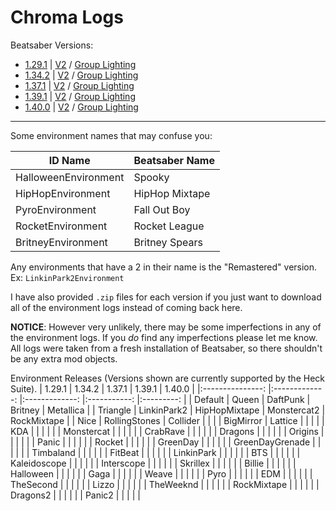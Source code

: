# Chroma Logs
Beatsaber Versions:

- [1.29.1](https://github.com/UGEcko/Chroodle/tree/main/ChromaLogs/1.29.1) | [V2](https://github.com/UGEcko/Chroodle/tree/main/ChromaLogs/1.29.1/V2) / [Group Lighting](https://github.com/UGEcko/Chroodle/tree/main/ChromaLogs/1.29.1/Group%20Lighting)
- [1.34.2](https://github.com/UGEcko/Chroodle/tree/main/ChromaLogs/1.34.2) | [V2](https://github.com/UGEcko/Chroodle/tree/main/ChromaLogs/1.34.2/V2) / [Group Lighting](https://github.com/UGEcko/Chroodle/tree/main/ChromaLogs/1.34.2/Group%20Lighting)
- [1.37.1](https://github.com/UGEcko/Chroodle/tree/main/ChromaLogs/1.37.1) | [V2](https://github.com/UGEcko/Chroodle/tree/main/ChromaLogs/1.37.1/V2) / [Group Lighting](https://github.com/UGEcko/Chroodle/tree/main/ChromaLogs/1.37.1/Group%20Lighting)
- [1.39.1](https://github.com/UGEcko/Chroodle/tree/main/ChromaLogs/1.39.1) | [V2](https://github.com/UGEcko/Chroodle/tree/main/ChromaLogs/1.39.1/V2) / [Group Lighting](https://github.com/UGEcko/Chroodle/tree/main/ChromaLogs/1.39.1/Group%20Lighting)
- [1.40.0](https://github.com/UGEcko/Chroodle/tree/main/ChromaLogs/1.40.0) | [V2](https://github.com/UGEcko/Chroodle/tree/main/ChromaLogs/1.40.0/V2) / [Group Lighting](https://github.com/UGEcko/Chroodle/tree/main/ChromaLogs/1.40.0/Group%20Lighting)

<hr>

Some environment names that may confuse you:

| ID Name | Beatsaber Name |
| ------  | -------------  |
| HalloweenEnvironment | Spooky |
| HipHopEnvironment | HipHop Mixtape |
| PyroEnvironment | Fall Out Boy |
| RocketEnvironment | Rocket League |
| BritneyEnvironment | Britney Spears |


Any environments that have a 2 in their name is the "Remastered" version. <br>
Ex: ``LinkinPark2Environment``


I have also provided ``.zip`` files for each version if you just want to download all of the environment logs instead of coming back here.

**NOTICE**: However very unlikely, there may be some imperfections in any of the environment logs. If you _do_ find any imperfections please let me know. All logs were taken from a fresh installation of Beatsaber, so there shouldn't be any extra mod objects.


Environment Releases (Versions shown are currently supported by the Heck Suite).
|      1.29.1     	|     1.34.2    	|     1.37.1    	|    1.39.1   	|   1.40.0  	|
|:---------------:	|:-------------:	|:-------------:	|:-----------:	|:---------:	|
| Default         	| Queen         	| DaftPunk      	| Britney     	| Metallica 	|
| Triangle        	| LinkinPark2   	| HipHopMixtape 	| Monstercat2 	| RockMixtape |
| Nice            	| RollingStones 	| Collider      	|             	|           	|
| BigMirror       	| Lattice       	|               	|             	|           	|
| KDA             	|               	|               	|             	|           	|
| Monstercat      	|               	|               	|             	|           	|
| CrabRave        	|               	|               	|             	|           	|
| Dragons         	|               	|               	|             	|           	|
| Origins         	|               	|               	|             	|           	|
| Panic           	|               	|               	|             	|           	|
| Rocket          	|               	|               	|             	|           	|
| GreenDay        	|               	|               	|             	|           	|
| GreenDayGrenade 	|               	|               	|             	|           	|
| Timbaland       	|               	|               	|             	|           	|
| FitBeat         	|               	|               	|             	|           	|
| LinkinPark      	|               	|               	|             	|           	|
| BTS             	|               	|               	|             	|           	|
| Kaleidoscope    	|               	|               	|             	|           	|
| Interscope      	|               	|               	|             	|           	|
| Skrillex        	|               	|               	|             	|           	|
| Billie          	|               	|               	|             	|           	|
| Halloween       	|               	|               	|             	|           	|
| Gaga            	|               	|               	|             	|           	|
| Weave           	|               	|               	|             	|           	|
| Pyro            	|               	|               	|             	|           	|
| EDM             	|               	|               	|             	|           	|
| TheSecond       	|               	|               	|             	|           	|
| Lizzo           	|               	|               	|             	|           	|
| TheWeeknd       	|               	|               	|             	|           	|
| RockMixtape     	|               	|               	|             	|           	|
| Dragons2        	|               	|               	|             	|           	|
| Panic2          	|               	|               	|             	|           	|

